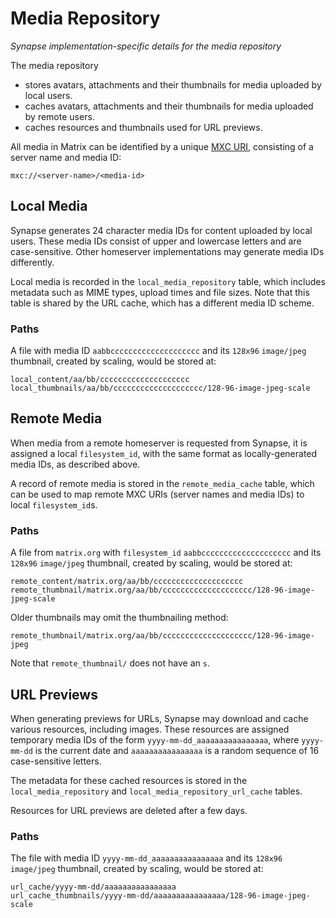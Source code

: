 # Media Repository 

*Synapse implementation-specific details for the media repository*

The media repository
 * stores avatars, attachments and their thumbnails for media uploaded by local
   users.
 * caches avatars, attachments and their thumbnails for media uploaded by remote
   users.
 * caches resources and thumbnails used for URL previews.

All media in Matrix can be identified by a unique
[MXC URI](https://spec.matrix.org/latest/client-server-api/#matrix-content-mxc-uris),
consisting of a server name and media ID:
```
mxc://<server-name>/<media-id>
```

## Local Media
Synapse generates 24 character media IDs for content uploaded by local users.
These media IDs consist of upper and lowercase letters and are case-sensitive.
Other homeserver implementations may generate media IDs differently.

Local media is recorded in the `local_media_repository` table, which includes
metadata such as MIME types, upload times and file sizes.
Note that this table is shared by the URL cache, which has a different media ID
scheme.

### Paths
A file with media ID `aabbcccccccccccccccccccc` and its `128x96` `image/jpeg`
thumbnail, created by scaling, would be stored at:
```
local_content/aa/bb/cccccccccccccccccccc
local_thumbnails/aa/bb/cccccccccccccccccccc/128-96-image-jpeg-scale
```

## Remote Media
When media from a remote homeserver is requested from Synapse, it is assigned
a local `filesystem_id`, with the same format as locally-generated media IDs,
as described above.

A record of remote media is stored in the `remote_media_cache` table, which
can be used to map remote MXC URIs (server names and media IDs) to local
`filesystem_id`s.

### Paths
A file from `matrix.org` with `filesystem_id` `aabbcccccccccccccccccccc` and its
`128x96` `image/jpeg` thumbnail, created by scaling, would be stored at:
```
remote_content/matrix.org/aa/bb/cccccccccccccccccccc
remote_thumbnail/matrix.org/aa/bb/cccccccccccccccccccc/128-96-image-jpeg-scale
```
Older thumbnails may omit the thumbnailing method:
```
remote_thumbnail/matrix.org/aa/bb/cccccccccccccccccccc/128-96-image-jpeg
```

Note that `remote_thumbnail/` does not have an `s`.

## URL Previews

When generating previews for URLs, Synapse may download and cache various
resources, including images. These resources are assigned temporary media IDs
of the form `yyyy-mm-dd_aaaaaaaaaaaaaaaa`, where `yyyy-mm-dd` is the current
date and `aaaaaaaaaaaaaaaa` is a random sequence of 16 case-sensitive letters.

The metadata for these cached resources is stored in the
`local_media_repository` and `local_media_repository_url_cache` tables.

Resources for URL previews are deleted after a few days.

### Paths
The file with media ID `yyyy-mm-dd_aaaaaaaaaaaaaaaa` and its `128x96`
`image/jpeg` thumbnail, created by scaling, would be stored at:
```
url_cache/yyyy-mm-dd/aaaaaaaaaaaaaaaa
url_cache_thumbnails/yyyy-mm-dd/aaaaaaaaaaaaaaaa/128-96-image-jpeg-scale
```
